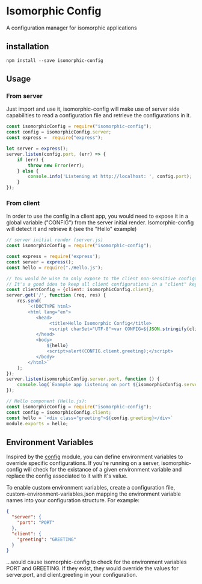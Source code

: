 # Isomorphic Config
A configuration manager for isomorphic applications

## installation
```
npm install --save isomorphic-config
```

## Usage
### From server

Just import and use it, isomorphic-config will make use of server side capabilities to read a configuration file and retrieve the configurations in it.
```javascript
const isomorphicConfig = require("isomorphic-config");
const config = isomorphicConfig.server;
const express =  require("express");

let server = express();
server.listen(config.port, (err) => {
    if (err) {
        throw new Error(err);
    } else {
        console.info('Listening at http://localhost: ', config.port);
    }
});

```

### From client
In order to use the config in a client app, you would need to expose it in a global variable ("CONFIG") from the server initial render.
Isomorphic-config will detect it and retrieve it (see the "Hello" example)

```javascript
// server initial render (server.js)
const isomorphicConfig = require("isomorphic-config");

const express = require('express');
const server = express();
const hello = require("./Hello.js");

// You would be wise to only expose to the client non-sensitive configuration.
// It's a good idea to keep all client configurations in a "client" key and only expose that:
const clientConfig = {client: isomorphicConfig.client};
server.get('/', function (req, res) {
    res.send(
        `<!DOCTYPE html>
        <html lang="en">
           <head>
                <title>Hello Isomorphic Config</title>
                <script charSet="UTF-8">var CONFIG=${JSON.stringify(clientConfig)}</script>
           </head>
           <body>
               ${hello}
               <script>alert(CONFIG.client.greeting);</script>
           </body>
        </html>`
    );
});
server.listen(isomorphicConfig.server.port, function () {
    console.log(`Example app listening on port ${isomorphicConfig.server.port}!`);
});

```

```javascript
// Hello component (Hello.js):
const isomorphicConfig = require("isomorphic-config");
const config = isomorphicConfig.client;
const hello = `<div class="greeting">${config.greeting}</div>`
module.exports = hello;

```

## Environment Variables
Inspired by the [config](https://www.npmjs.com/package/config) module, you can define environment variables to override specific configurations. If you're running on a server, isomorphic-config will check for the existance of a given environment variable and replace the config associated to it with it's value.

To enable custom environment variables, create a configuration file, custom-environment-variables.json mapping the environment variable names into your configuration structure. For example:
```json
{
  "server": {
    "port": "PORT"
  },
  "client": {
    "greeting": "GREETING"
  }
}
```
...would cause isomorphic-config to check for the environment variables PORT and GREETING. If they exist, they would override the values for server.port, and client.greeting in your configuration.


